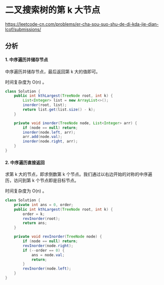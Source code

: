 # 二叉搜索树的第 k 大节点

https://leetcode-cn.com/problems/er-cha-sou-suo-shu-de-di-kda-jie-dian-lcof/submissions/

## 分析

#### 1. 中序遍历并储存节点

中序遍历并储存节点，最后返回第 k 大的值即可。

时间复杂度为 O(n) 。

```java
class Solution {
    public int kthLargest(TreeNode root, int k) {
        List<Integer> list = new ArrayList<>();
        inorder(root, list);
        return list.get(list.size() - k);
    }

    private void inorder(TreeNode node, List<Integer> arr) {
        if (node == null) return;
        inorder(node.left, arr);
        arr.add(node.val);
        inorder(node.right, arr);
    }
}
```

#### 2. 中序遍历直接返回

求第 k 大的节点，即求倒数第 k 个节点。我们通过以右边开始的对称的中序遍历，访问到第 k 个节点即是目标节点。

时间复杂度为 O(n) 。

```java
class Solution {
    private int ans = 0, order;
    public int kthLargest(TreeNode root, int k) {
        order = k;
        revInorder(root);
        return ans;
    }

    private void revInorder(TreeNode node) {
        if (node == null) return;
        revInorder(node.right);
        if (--order == 0) {
            ans = node.val;
            return;
        }
        revInorder(node.left);
    }
}
```